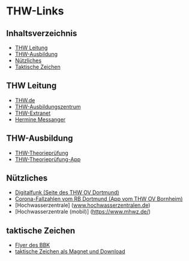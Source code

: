 # THW-Links

## Inhaltsverzeichnis

- [THW Leitung](#thw-leitung)
- [THW-Ausbildung](#thw-ausbildung)
- [Nützliches](#nützliches)
- [Taktische Zeichen](#taktische-zeichen)

## THW Leitung
* [THW.de](http://www.thw.de)
* [THW-Ausbildungszentrum](https://www.thw-ausbildungszentrum.de/)
* [THW-Extranet](https://extranet.thw.de)
* [Hermine Messanger](https://app.thw-messenger.de)

## THW-Ausbildung
* [THW-Theorieprüfung](https://www.thw-theorie.de/)
* [THW-Theorieprüfung-App](http://rwolke.github.io/thw-theorie/)

## Nützliches
* [Digitalfunk (Seite des THW OV Dortmund)](https://www.thw-dortmund.de/einheiten-und-technik/fachgruppe-fuehrungkommunikation/digitalfunk/)
* [Corona-Fallzahlen vom RB Dortmund (App vom THW OV Bornheim)](https://corona.thw-bornheim.de/nw/dortmund)
* [Hochwasserzentrale] (www.hochwasserzentralen.de)
* [Hochwasserzentrale (mobil)] (https://www.mhwz.de/)

## taktische Zeichen
* [Flyer des BBK](https://www.bbk.bund.de/SharedDocs/Downloads/BBK/DE/Publikationen/Broschueren_Flyer/Empfehlungen_Takt_Zeichen_im_BevSch.html)
* [taktische Zeichen als Magnet und Download](https://www.thw-magnete.de)
